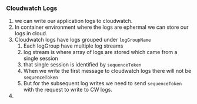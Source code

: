 ### Cloudwatch Logs 
1. we can write our application logs to cloudwatch. 
2. In container environment where the logs are ephermal we can store our logs in cloud. 
3. Cloudwatch logs have logs grouped under `logGroupName`
   1. Each logGroup have multiple log streams 
   2. log stream is where array of logs are stored which came from a single session
   3. that single session is identified by `sequenceToken`
   4. When we write the first message to cloudwatch logs there will not be `sequenceToken`
   5. But for the subsequent log writes we need to send `sequenceToken` with the request to write to CW logs. 
4. 
